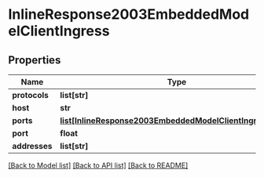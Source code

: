 # InlineResponse2003EmbeddedModelClientIngress

## Properties
Name | Type | Description | Notes
------------ | ------------- | ------------- | -------------
**protocols** | **list[str]** |  | [optional] 
**host** | **str** |  | [optional] 
**ports** | [**list[InlineResponse2003EmbeddedModelClientIngressPorts]**](InlineResponse2003EmbeddedModelClientIngressPorts.md) |  | [optional] 
**port** | **float** |  | [optional] 
**addresses** | **list[str]** |  | [optional] 

[[Back to Model list]](../README.md#documentation-for-models) [[Back to API list]](../README.md#documentation-for-api-endpoints) [[Back to README]](../README.md)


